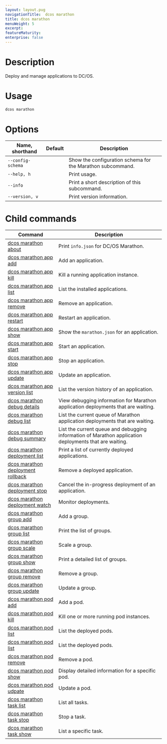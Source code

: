 ```yaml
---
layout: layout.pug
navigationTitle:  dcos marathon
title: dcos marathon
menuWeight: 5
excerpt:
featureMaturity:
enterprise: false
---
```


<!-- This source repo for this topic is https://github.com/dcos/dcos-docs -->


# Description
Deploy and manage applications to DC/OS.

# Usage

```bash
dcos marathon
```

# Options

| Name, shorthand | Default | Description |
|---------|-------------|-------------|
| `--config-schema`   |             |  Show the configuration schema for the Marathon subcommand. |
| `--help, h`   |             |  Print usage. |
| `--info`   |             |  Print a short description of this subcommand. |
| `--version, v`   |             | Print version information. |

# Child commands

| Command | Description |
|---------|-------------|
| [dcos marathon about](/1.11/cli/command-reference/dcos-marathon/dcos-marathon-about/)   | Print `info.json` for DC/OS Marathon. | 
| [dcos marathon app add](/1.11/cli/command-reference/dcos-marathon/dcos-marathon-app-add/)   |  Add an application. | 
| [dcos marathon app kill](/1.11/cli/command-reference/dcos-marathon/dcos-marathon-app-kill/)   | Kill a running application instance.  | 
| [dcos marathon app list](/1.11/cli/command-reference/dcos-marathon/dcos-marathon-app-list/)   | List the installed applications.  | 
| [dcos marathon app remove](/1.11/cli/command-reference/dcos-marathon/dcos-marathon-app-remove/)   |  Remove an application. | 
| [dcos marathon app restart](/1.11/cli/command-reference/dcos-marathon/dcos-marathon-app-restart/)   | Restart an application.  | 
| [dcos marathon app show](/1.11/cli/command-reference/dcos-marathon/dcos-marathon-app-show/)   | Show the `marathon.json` for an  application.  | 
| [dcos marathon app start](/1.11/cli/command-reference/dcos-marathon/dcos-marathon-app-start/)   | Start an application.  | 
| [dcos marathon app stop](/1.11/cli/command-reference/dcos-marathon/dcos-marathon-app-stop/)   | Stop an application.  | 
| [dcos marathon app update](/1.11/cli/command-reference/dcos-marathon/dcos-marathon-app-update/)   | Update an application.  | 
| [dcos marathon app version list](/1.11/cli/command-reference/dcos-marathon/dcos-marathon-app-version-list/)   | List the version history of an application.  | 
| [dcos marathon debug details](/1.11/cli/command-reference/dcos-marathon/dcos-marathon-debug-details/) | View debugging information for Marathon application deployments that are waiting.  | 
| [dcos marathon debug list](/1.11/cli/command-reference/dcos-marathon/dcos-marathon-debug-list/)   | List the current queue of Marathon application deployments that are waiting.  | 
| [dcos marathon debug summary](/1.11/cli/command-reference/dcos-marathon/dcos-marathon-debug-summary/)   | List the current queue and debugging information of Marathon application deployments that are waiting.  | 
| [dcos marathon deployment list](/1.11/cli/command-reference/dcos-marathon/dcos-marathon-deployment-list/) | Print a list of currently deployed applications. | 
| [dcos marathon deployment rollback](/1.11/cli/command-reference/dcos-marathon/dcos-marathon-deployment-rollback/) | Remove a deployed application. | 
| [dcos marathon deployment stop](/1.11/cli/command-reference/dcos-marathon/dcos-marathon-deployment-stop/) | Cancel the in-progress deployment of an application. | 
| [dcos marathon deployment watch](/1.11/cli/command-reference/dcos-marathon/dcos-marathon-deployment-stop/) | Monitor deployments. | 
| [dcos marathon group add](/1.11/cli/command-reference/dcos-marathon/dcos-marathon-group-add/) | Add a group. | 
| [dcos marathon group list](/1.11/cli/command-reference/dcos-marathon/dcos-marathon-group-list/) | Print the list of groups. | 
| [dcos marathon group scale](/1.11/cli/command-reference/dcos-marathon/dcos-marathon-group-scale/) | Scale a group. | 
| [dcos marathon group show](/1.11/cli/command-reference/dcos-marathon/dcos-marathon-group-scale/) | Print a detailed list of groups. | 
| [dcos marathon group remove](/1.11/cli/command-reference/dcos-marathon/dcos-marathon-group-remove/) | Remove a group. | 
| [dcos marathon group update](/1.11/cli/command-reference/dcos-marathon/dcos-marathon-group-update/) | Update a group. | 
| [dcos marathon pod add](/1.11/cli/command-reference/dcos-marathon/dcos-marathon-pod-add/) | Add a pod. | 
| [dcos marathon pod kill](/1.11/cli/command-reference/dcos-marathon/dcos-marathon-pod-kill/) | Kill one or more running pod instances. | 
| [dcos marathon pod list](/1.11/cli/command-reference/dcos-marathon/dcos-marathon-pod-list/) | List the deployed pods. | 
| [dcos marathon pod list](/1.11/cli/command-reference/dcos-marathon/dcos-marathon-pod-list/) | List the deployed pods. | 
| [dcos marathon pod remove](/1.11/cli/command-reference/dcos-marathon/dcos-marathon-pod-remove/) | Remove a pod. | 
| [dcos marathon pod show](/1.11/cli/command-reference/dcos-marathon/dcos-marathon-pod-show/) | Display detailed information for a specific pod. | 
| [dcos marathon pod udpate](/1.11/cli/command-reference/dcos-marathon/dcos-marathon-pod-update/) | Update a pod. | 
| [dcos marathon task list](/1.11/cli/command-reference/dcos-marathon/dcos-marathon-task-list/) | List all tasks. | 
| [dcos marathon task stop](/1.11/cli/command-reference/dcos-marathon/dcos-marathon-task-stop/) | Stop a task. | 
| [dcos marathon task show](/1.11/cli/command-reference/dcos-marathon/dcos-marathon-task-show/) | List a specific task. | 

